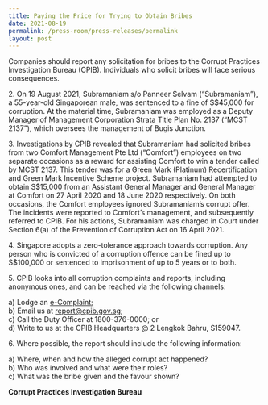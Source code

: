 ```yaml
---
title: Paying the Price for Trying to Obtain Bribes
date: 2021-08-19
permalink: /press-room/press-releases/permalink
layout: post
---
```

Companies should report any solicitation for bribes to the Corrupt Practices Investigation Bureau (CPIB). Individuals who solicit bribes will face serious consequences.

2\. On 19 August 2021, Subramaniam s/o Panneer Selvam (“Subramaniam”), a 55-year-old Singaporean male, was sentenced to a fine of S$45,000 for corruption. At the material time, Subramaniam was employed as a Deputy Manager of Management Corporation Strata Title Plan No. 2137 (“MCST 2137”), which oversees the management of Bugis Junction.

3\. Investigations by CPIB revealed that Subramaniam had solicited bribes from two Comfort Management Pte Ltd (“Comfort”) employees on two separate occasions as a reward for assisting Comfort to win a tender called by MCST 2137. This tender was for a Green Mark (Platinum) Recertification and Green Mark Incentive Scheme project. Subramaniam had attempted to obtain S$15,000 from an Assistant General Manager and General Manager at Comfort on 27 April 2020 and 18 June 2020 respectively. On both occasions, the Comfort employees ignored Subramaniam’s corrupt offer. The incidents were reported to Comfort’s management, and subsequently referred to CPIB. For his actions, Subramaniam was charged in Court under Section 6(a) of the Prevention of Corruption Act on 16 April 2021.

4\. Singapore adopts a zero-tolerance approach towards corruption. Any person who is convicted of a corruption offence can be fined up to S$100,000 or sentenced to imprisonment of up to 5 years or to both.

5\. CPIB looks into all corruption complaints and reports, including anonymous ones, and can be reached via the following channels:

a) Lodge an [e-Complaint](/e-services/e-complaint-for-corrupt-conduct);<br>
b) Email us at <a class="spamspan" href="mailto:report@cpib.gov.sg">report@cpib.gov.sg</a>;<br>
c) Call the Duty Officer at 1800-376-0000; or<br>
d) Write to us at the CPIB Headquarters @ 2 Lengkok Bahru, S159047.

6\.        Where possible, the report should include the following information:

a) Where, when and how the alleged corrupt act happened?<br>
b) Who was involved and what were their roles?<br>
c) What was the bribe given and the favour shown?

**Corrupt Practices Investigation Bureau**